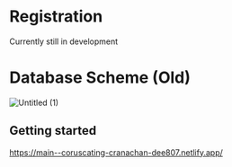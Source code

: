 # Registration
Currently still in development

# Database Scheme (Old)
![Untitled (1)](https://github.com/justplainames/registration/assets/80465710/fb34cc7b-8578-4fab-8fe9-71d9a3faef27)


## Getting started

https://main--coruscating-cranachan-dee807.netlify.app/

